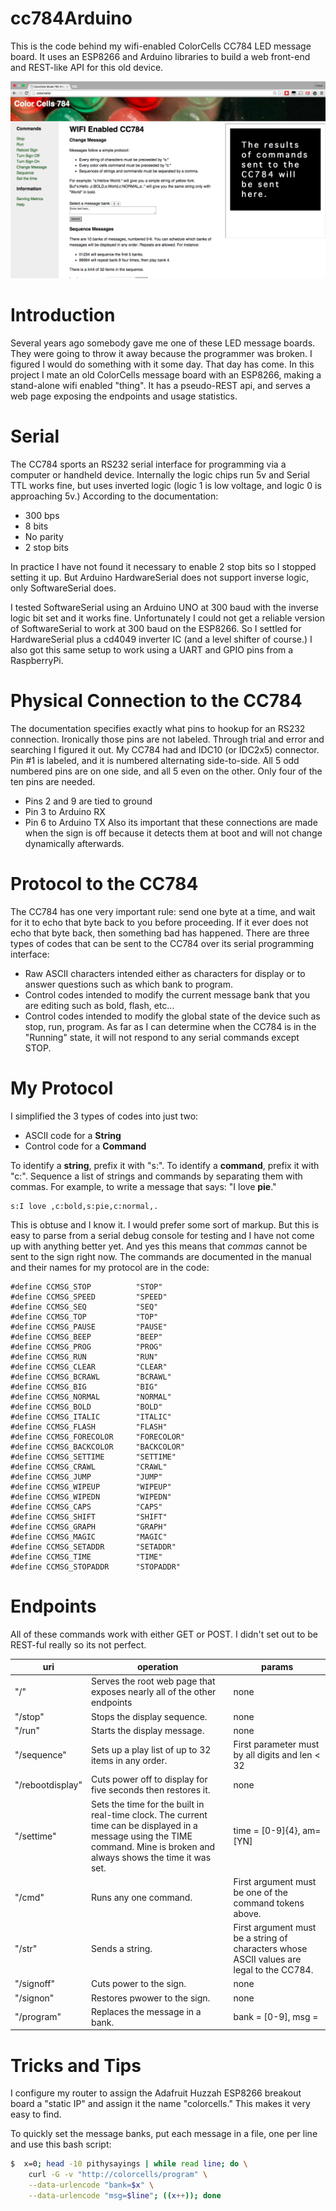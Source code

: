 # cc784Arduino
This is the code behind my wifi-enabled ColorCells CC784 LED message board. It uses an ESP8266 and Arduino libraries to build a web front-end and REST-like API for this old device.

![Image of what the UI looks like](screenshots/esp8266_cc784.png "This is web page is completely served from the ESP8266 itself, except for the background image.")

# Introduction
Several years ago somebody gave me one of these LED message boards. They were going to throw it away because the programmer was broken. I figured I would do something with it some day. That day has come. In this project I mate an old ColorCells message board with an ESP8266, making a stand-alone wifi enabled "thing". It has a pseudo-REST api, and serves a web page exposing the endpoints and usage statistics.

# Serial
The CC784 sports an RS232 serial interface for programming via a computer or handheld device. Internally the logic chips run 5v and Serial TTL works fine, but uses inverted logic (logic 1 is low voltage, and logic 0 is approaching 5v.) According to the documentation:
* 300 bps
* 8 bits
* No parity
* 2 stop bits

In practice I have not found it necessary to enable 2 stop bits so I stopped setting it up. But Arduino HardwareSerial does not support inverse logic, only SoftwareSerial does.

I tested SoftwareSerial using an Arduino UNO at 300 baud with the inverse logic bit set and it works fine. Unfortunately I could not get a reliable version of SoftwareSerial to work at 300 baud on the ESP8266. So I settled for HardwareSerial plus a cd4049 inverter IC (and a level shifter of course.) I also got this same setup to work using a UART and GPIO pins from a RaspberryPi.

# Physical Connection to the CC784
The documentation specifies exactly what pins to hookup for an RS232 connection. Ironically those pins are not labeled. Through trial and error and searching I figured it out. My CC784 had and IDC10 (or IDC2x5) connector. Pin #1 is labeled, and it is numbered alternating side-to-side. All 5 odd numbered pins are on one side, and all 5 even on the other. Only four of the ten pins are needed.
* Pins 2 and 9 are tied to ground
* Pin 3 to Arduino RX
* Pin 6 to Arduino TX
Also its important that these connections are made when the sign is off because it detects them at boot and will not change dynamically afterwards.

# Protocol to the CC784
The CC784 has one very important rule: send one byte at a time, and wait for it to echo that byte back to you before proceeding. If it ever does not echo that byte back, then something bad has happened. There are three types of codes that can be sent to the CC784 over its serial programming interface:
* Raw ASCII characters intended either as characters for display or to answer questions such as which bank to program.
* Control codes intended to modify the current message bank that you are editing such as bold, flash, etc...
* Control codes intended to modify the global state of the device such as stop, run, program.
As far as I can determine when the CC784 is in the "Running" state, it will not respond to any serial commands except STOP.

# My Protocol
I simplified the 3 types of codes into just two:
* ASCII code for a **String**
* Control code for a **Command**

To identify a **string**, prefix it with "s:".  To identify a **command**, prefix it with "c:". Sequence a list of strings and commands by separating them with commas.  For example, to write a message that says: "I love **pie**."

```
s:I love ,c:bold,s:pie,c:normal,.
```

This is obtuse and I know it. I would prefer some sort of markup. But this is easy to parse from a serial debug console for testing and I have not come up with anything better yet. And yes this means that *commas* cannot be sent to the sign right now. The commands are documented in the manual and their names for my protocol are in the code:

```Arduino
#define CCMSG_STOP          "STOP"
#define CCMSG_SPEED         "SPEED"
#define CCMSG_SEQ           "SEQ"
#define CCMSG_TOP           "TOP"
#define CCMSG_PAUSE         "PAUSE"
#define CCMSG_BEEP          "BEEP"
#define CCMSG_PROG          "PROG"
#define CCMSG_RUN           "RUN"
#define CCMSG_CLEAR         "CLEAR"
#define CCMSG_BCRAWL        "BCRAWL"
#define CCMSG_BIG           "BIG"
#define CCMSG_NORMAL        "NORMAL"
#define CCMSG_BOLD          "BOLD"
#define CCMSG_ITALIC        "ITALIC"
#define CCMSG_FLASH         "FLASH"
#define CCMSG_FORECOLOR     "FORECOLOR"
#define CCMSG_BACKCOLOR     "BACKCOLOR"
#define CCMSG_SETTIME       "SETTIME"
#define CCMSG_CRAWL         "CRAWL"
#define CCMSG_JUMP          "JUMP"
#define CCMSG_WIPEUP        "WIPEUP"
#define CCMSG_WIPEDN        "WIPEDN"
#define CCMSG_CAPS          "CAPS"
#define CCMSG_SHIFT         "SHIFT"
#define CCMSG_GRAPH         "GRAPH"
#define CCMSG_MAGIC         "MAGIC"
#define CCMSG_SETADDR       "SETADDR"
#define CCMSG_TIME          "TIME"
#define CCMSG_STOPADDR      "STOPADDR"
```

# Endpoints
All of these commands work with either GET or POST. I didn't set out to be REST-ful really so its not perfect.

uri | operation | params
----|-----------|--------
"/" | Serves the root web page that exposes nearly all of the other endpoints | none
"/stop" | Stops the display sequence.|none
"/run" | Starts the display message.|none
"/sequence" | Sets up a play list of up to 32 items in any order. | First parameter must by all digits and len < 32
"/rebootdisplay" | Cuts power off to display for five seconds then restores it. | none
"/settime" | Sets the time for the built in real-time clock. The current time can be displayed in a message using the TIME command. Mine is broken and always shows the time it was set. | time = [0-9]{4}, am=[YN]
"/cmd" | Runs any one command. | First argument must be one of the command tokens above.
"/str" | Sends a string. | First argument must be a string of characters whose ASCII values are legal to the CC784.
"/signoff" | Cuts power to the sign. | none
"/signon" | Restores pwower to the sign. | none
"/program" | Replaces the message in a bank. | bank = [0-9], msg = <you message>

# Tricks and Tips
I configure my router to assign the Adafruit Huzzah ESP8266 breakout board a "static IP" and assign it the name "colorcells." This makes it very easy to find.

To quickly set the message banks, put each message in a file, one per line and use this bash script:

```bash
$  x=0; head -10 pithysayings | while read line; do \
    curl -G -v "http://colorcells/program" \
    --data-urlencode "bank=$x" \
    --data-urlencode "msg=$line"; ((x++)); done
```
